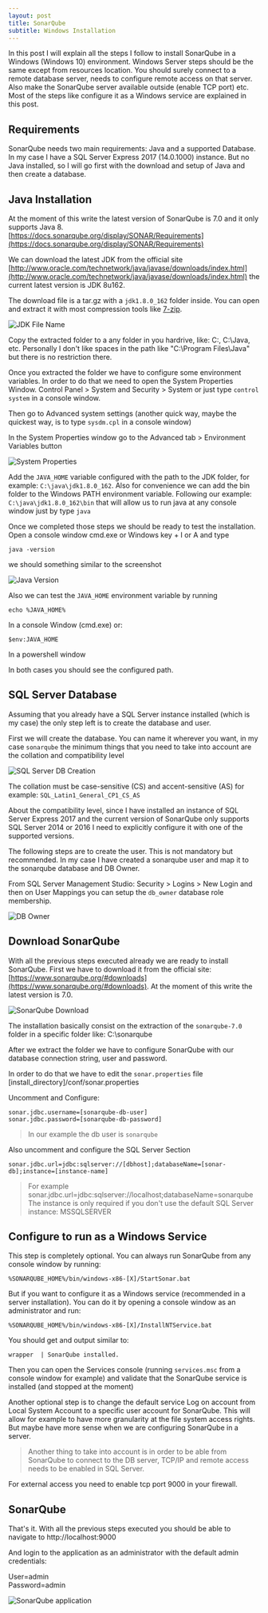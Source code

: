 ```yaml
---
layout: post
title: SonarQube
subtitle: Windows Installation
---
```


In this post I will explain all the steps I follow to install SonarQube in a Windows (Windows 10) environment. Windows Server steps should be the same except from resources location. You should surely connect to a remote database server, needs to configure remote access on that server. Also make the SonarQube server available outside (enable TCP port) etc. Most of the steps like configure it as a Windows service are explained in this post.

## Requirements

SonarQube needs two main requirements: Java and a supported Database. In my case I have a SQL Server Express 2017 (14.0.1000) instance. But no Java installed, so I will go first with the download and setup of Java and then create a database.

## Java Installation

At the moment of this write the latest version of SonarQube is 7.0 and it only supports Java 8. [https://docs.sonarqube.org/display/SONAR/Requirements](https://docs.sonarqube.org/display/SONAR/Requirements)

We can download the latest JDK from the official site [http://www.oracle.com/technetwork/java/javase/downloads/index.html](http://www.oracle.com/technetwork/java/javase/downloads/index.html) the current latest version is JDK 8u162.

The download file is a tar.gz with a `jdk1.8.0_162` folder inside. You can open and extract it with most compression tools like [7-zip](http://www.7-zip.org/).

![JDK File Name](../img/2018-02-24-sonarqube-installation/02-jre-filename.png)

Copy the extracted folder to a any folder in you hardrive, like: C:\, C:\Java, etc. Personally I don't like spaces in the path like "C:\Program Files\Java" but there is no restriction there.

Once you extracted the folder we have to configure some environment variables. In order to do that we need to open the System Properties Window. Control Panel > System and Security > System or just type `control system` in a console window.

Then go to Advanced system settings (another quick way, maybe the quickest way, is to type `sysdm.cpl` in a console window)

In the System Properties window go to the Advanced tab > Environment Variables button

![System Properties](../img/2018-02-24-sonarqube-installation/03-system-properties.png)

Add the `JAVA_HOME` variable configured with the path to the JDK folder, for example: `C:\java\jdk1.8.0_162`. Also for convenience we can add the bin folder to the Windows PATH environment variable. Following our example: `C:\java\jdk1.8.0_162\bin` that will allow us to run java at any console window just by type `java`

Once we completed those steps we should be ready to test the installation. Open a console window cmd.exe or Windows key + I or A and type 

    java -version
    
we should something similar to the screenshot

![Java Version](../img/2018-02-24-sonarqube-installation/04-java-version.png)

Also we can test the `JAVA_HOME` environment variable by running

    echo %JAVA_HOME%

In a console Window (cmd.exe) or:

    $env:JAVA_HOME

In a powershell window

In both cases you should see the configured path.

## SQL Server Database

Assuming that you already have a SQL Server instance installed (which is my case) the only step left is to create the database and user.

First we will create the database. You can name it wherever you want, in my case `sonarqube` the minimum things that you need to take into account are the collation and compatibility level

![SQL Server DB Creation](../img/2018-02-24-sonarqube-installation/05-database-creation.png)

The collation must be case-sensitive (CS) and accent-sensitive (AS) for example: `SQL_Latin1_General_CP1_CS_AS`

About the compatibility level, since I have installed an instance of SQL Server Express 2017 and the current version of SonarQube only supports SQL Server 2014 or 2016 I need to explicitly configure it with one of the supported versions.

The following steps are to create the user. This is not mandatory but recommended. In my case I have created a sonarqube user and map it to the sonarqube database and DB Owner.

From SQL Server Management Studio: Security > Logins > New Login and then on User Mappings you can setup the `db_owner` database role membership.

![DB Owner](../img/2018-02-24-sonarqube-installation/06-db-owner.png)

## Download SonarQube

With all the previous steps executed already we are ready to install SonarQube. First we have to download it from the official site: [https://www.sonarqube.org/#downloads](https://www.sonarqube.org/#downloads). At the moment of this write the latest version is 7.0.

![SonarQube Download](../img/2018-02-24-sonarqube-installation/01-sonarqube-download.png)

The installation basically consist on the extraction of the `sonarqube-7.0` folder in a specific folder like: C:\sonarqube

After we extract the folder we have to configure SonarQube with our database connection string, user and password. 

In order to do that we have to edit the `sonar.properties` file [install_directory]/conf/sonar.properties 

Uncomment and Configure:

    sonar.jdbc.username=[sonarqube-db-user]
    sonar.jdbc.password=[sonarqube-db-password]

> In our example the db user is `sonarqube`

Also uncomment and configure the SQL Server Section

    sonar.jdbc.url=jdbc:sqlserver://[dbhost];databaseName=[sonar-db];instance=[instance-name]

> For example sonar.jdbc.url=jdbc:sqlserver://localhost;databaseName=sonarqube
> The instance is only required if you don't use the default SQL Server instance: MSSQLSERVER

## Configure to run as a Windows Service

This step is completely optional. You can always run SonarQube from any console window by running: 

    %SONARQUBE_HOME%/bin/windows-x86-[X]/StartSonar.bat

But if you want to configure it as a Windows service (recommended in a server installation). You can do it by opening a console window as an administrator and run: 

    %SONARQUBE_HOME%/bin/windows-x86-[X]/InstallNTService.bat

You should get and output similar to:

    wrapper  | SonarQube installed.

Then you can open the Services console (running `services.msc` from a console window for example) and validate that the SonarQube service is installed (and stopped at the moment)

Another optional step is to change the default service Log on account from Local System Account to a specific user account for SonarQube. This will allow for example to have more granularity at the file system access rights. But maybe have more sense when we are configuring SonarQube in a server.

> Another thing to take into account is in order to be able from SonarQube to connect to the DB server, TCP/IP and remote access needs to be enabled in SQL Server.

For external access you need to enable tcp port 9000 in your firewall.

## SonarQube

That's it. With all the previous steps executed you should be able to navigate to http://localhost:9000

And login to the application as an administrator with the default admin credentials:

User=admin  
Password=admin 

![SonarQube application](../img/2018-02-24-sonarqube-installation/07-sonarqube.png)

